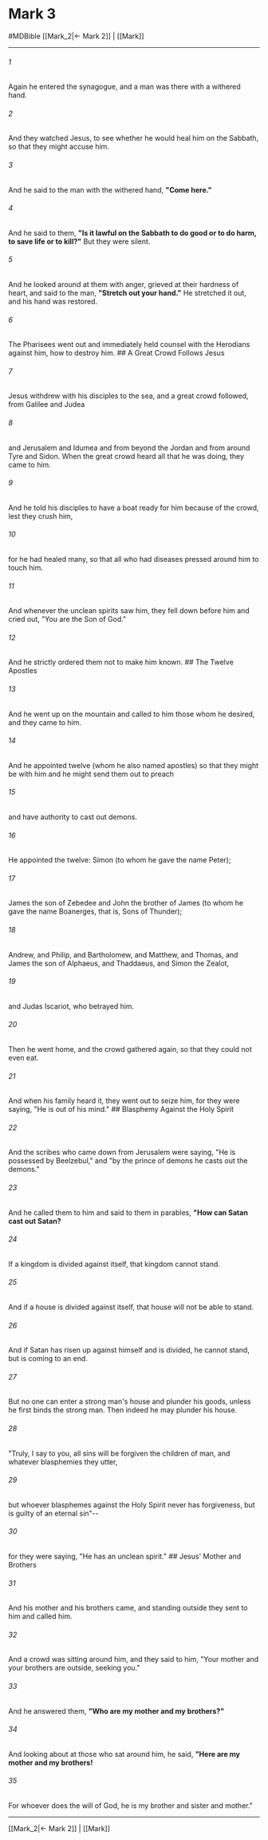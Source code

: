 # Mark 3
#MDBible
[[Mark_2|← Mark 2]] | [[Mark]]

***

###### 1 
Again he entered the synagogue, and a man was there with a withered hand. 

###### 2 
And they watched Jesus, to see whether he would heal him on the Sabbath, so that they might accuse him. 

###### 3 
And he said to the man with the withered hand, **"Come here."** 

###### 4 
And he said to them, **"Is it lawful on the Sabbath to do good or to do harm, to save life or to kill?"** But they were silent. 

###### 5 
And he looked around at them with anger, grieved at their hardness of heart, and said to the man, **"Stretch out your hand."** He stretched it out, and his hand was restored. 

###### 6 
The Pharisees went out and immediately held counsel with the Herodians against him, how to destroy him. ## A Great Crowd Follows Jesus 

###### 7 
Jesus withdrew with his disciples to the sea, and a great crowd followed, from Galilee and Judea 

###### 8 
and Jerusalem and Idumea and from beyond the Jordan and from around Tyre and Sidon. When the great crowd heard all that he was doing, they came to him. 

###### 9 
And he told his disciples to have a boat ready for him because of the crowd, lest they crush him, 

###### 10 
for he had healed many, so that all who had diseases pressed around him to touch him. 

###### 11 
And whenever the unclean spirits saw him, they fell down before him and cried out, "You are the Son of God." 

###### 12 
And he strictly ordered them not to make him known. ## The Twelve Apostles 

###### 13 
And he went up on the mountain and called to him those whom he desired, and they came to him. 

###### 14 
And he appointed twelve (whom he also named apostles) so that they might be with him and he might send them out to preach 

###### 15 
and have authority to cast out demons. 

###### 16 
He appointed the twelve: Simon (to whom he gave the name Peter); 

###### 17 
James the son of Zebedee and John the brother of James (to whom he gave the name Boanerges, that is, Sons of Thunder); 

###### 18 
Andrew, and Philip, and Bartholomew, and Matthew, and Thomas, and James the son of Alphaeus, and Thaddaeus, and Simon the Zealot, 

###### 19 
and Judas Iscariot, who betrayed him. 

###### 20 
Then he went home, and the crowd gathered again, so that they could not even eat. 

###### 21 
And when his family heard it, they went out to seize him, for they were saying, "He is out of his mind." ## Blasphemy Against the Holy Spirit 

###### 22 
And the scribes who came down from Jerusalem were saying, "He is possessed by Beelzebul," and "by the prince of demons he casts out the demons." 

###### 23 
And he called them to him and said to them in parables, **"How can Satan cast out Satan?** 

###### 24 
If a kingdom is divided against itself, that kingdom cannot stand. 

###### 25 
And if a house is divided against itself, that house will not be able to stand. 

###### 26 
And if Satan has risen up against himself and is divided, he cannot stand, but is coming to an end. 

###### 27 
But no one can enter a strong man's house and plunder his goods, unless he first binds the strong man. Then indeed he may plunder his house. 

###### 28 
"Truly, I say to you, all sins will be forgiven the children of man, and whatever blasphemies they utter, 

###### 29 
but whoever blasphemes against the Holy Spirit never has forgiveness, but is guilty of an eternal sin"-- 

###### 30 
for they were saying, "He has an unclean spirit." ## Jesus' Mother and Brothers 

###### 31 
And his mother and his brothers came, and standing outside they sent to him and called him. 

###### 32 
And a crowd was sitting around him, and they said to him, "Your mother and your brothers are outside, seeking you." 

###### 33 
And he answered them, **"Who are my mother and my brothers?"** 

###### 34 
And looking about at those who sat around him, he said, **"Here are my mother and my brothers!** 

###### 35 
For whoever does the will of God, he is my brother and sister and mother." 

***

[[Mark_2|← Mark 2]] | [[Mark]]
